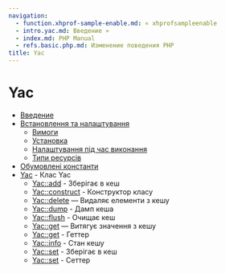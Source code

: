 ```yaml
---
navigation:
  - function.xhprof-sample-enable.md: « xhprofsampleenable
  - intro.yac.md: Введение »
  - index.md: PHP Manual
  - refs.basic.php.md: Изменение поведения PHP
title: Yac
---
```

# Yac

-   [Введение](intro.yac.md)
-   [Встановлення та налаштування](yac.setup.md)
    -   [Вимоги](yac.requirements.md)
    -   [Установка](yac.installation.md)
    -   [Налаштування під час виконання](yac.configuration.md)
    -   [Типи ресурсів](yac.resources.md)
-   [Обумовлені константи](yac.constants.md)
-   [Yac](class.yac.md) - Клас Yac
    -   [Yac::add](yac.add.md) - Зберігає в кеш
    -   [Yac::construct](yac.construct.md) - Конструктор класу
    -   [Yac::delete](yac.delete.md) — Видаляє елементи з кешу
    -   [Yac::dump](yac.dump.md) - Дамп кеша
    -   [Yac::flush](yac.flush.md) - Очищає кеш
    -   [Yac::get](yac.get.md) — Витягує значення з кешу
    -   [Yac::get](yac.getter.md) - Геттер
    -   [Yac::info](yac.info.md) - Стан кешу
    -   [Yac::set](yac.set.md) - Зберігає в кеш
    -   [Yac::set](yac.setter.md) - Сеттер
